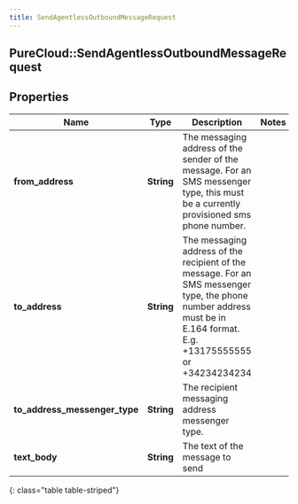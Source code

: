 ```yaml
---
title: SendAgentlessOutboundMessageRequest
---
```

## PureCloud::SendAgentlessOutboundMessageRequest

## Properties

|Name | Type | Description | Notes|
|------------ | ------------- | ------------- | -------------|
| **from_address** | **String** | The messaging address of the sender of the message. For an SMS messenger type, this must be a currently provisioned sms phone number. | |
| **to_address** | **String** | The messaging address of the recipient of the message. For an SMS messenger type, the phone number address must be in E.164 format. E.g. +13175555555 or +34234234234 | |
| **to_address_messenger_type** | **String** | The recipient messaging address messenger type. | |
| **text_body** | **String** | The text of the message to send | |
{: class="table table-striped"}


